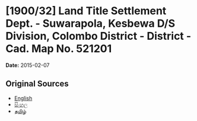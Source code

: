 # [1900/32] Land Title Settlement Dept. - Suwarapola, Kesbewa D/S Division, Colombo District - District - Cad. Map No. 521201

**Date:** 2015-02-07

## Original Sources

- [English](https://documents.gov.lk/view/extra-gazettes/2015/2/1900-32_E.pdf)
- [සිංහල](https://documents.gov.lk/view/extra-gazettes/2015/2/1900-32_S.pdf)
- [தமிழ்](https://documents.gov.lk/view/extra-gazettes/2015/2/1900-32_T.pdf)
